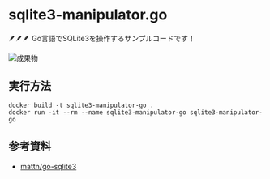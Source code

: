 # sqlite3-manipulator.go

🪶🪶🪶 Go言語でSQLite3を操作するサンプルコードです！  

![成果物](./docs/img/fruit.gif)  

## 実行方法

```shell
docker build -t sqlite3-manipulator-go .
docker run -it --rm --name sqlite3-manipulator-go sqlite3-manipulator-go
```

## 参考資料

- [mattn/go-sqlite3](https://github.com/mattn/go-sqlite3)
